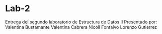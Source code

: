 # Lab-2
Entrega del segundo laboratorio de Estructura de Datos II
Presentado por:
Valentina Bustamante
Valentina Cabrera
Nicoll Fontalvo
Lorenzo Gutierrez
